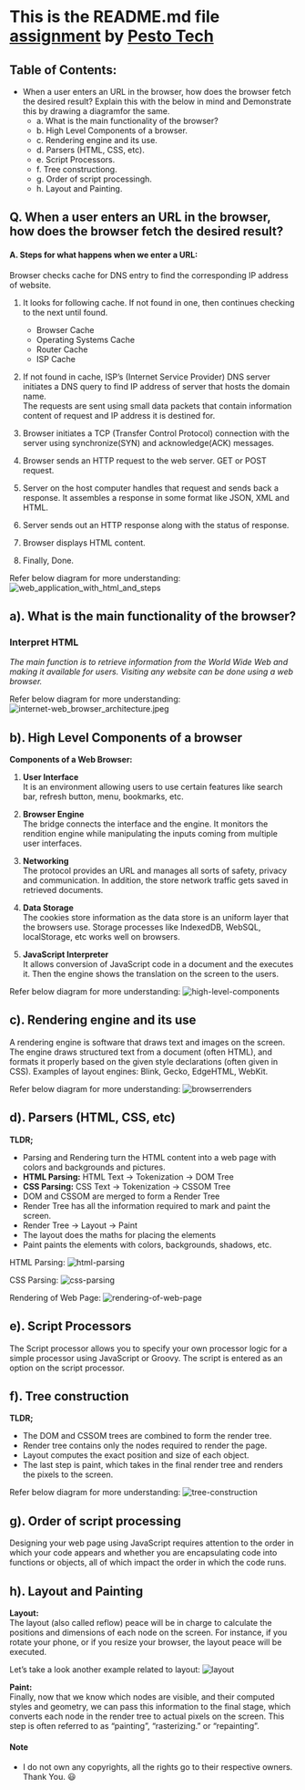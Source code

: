 # This is the README.md file [assignment](https://pestotech.teachable.com/courses/1782350/lectures/40231525) by [Pesto Tech](https://www.pesto.tech/become-a-developer/)

## Table of Contents:
* When a user enters an URL in the browser, how does the browser fetch the desired result? Explain this with the below in mind and Demonstrate this by drawing a diagramfor the same.
  * a. What is the main functionality of the browser?
  * b. High Level Components of a browser.
  * c. Rendering engine and its use.
  * d. Parsers (HTML, CSS, etc).
  * e. Script Processors.
  * f. Tree constructiong.
  * g. Order of script processingh.
  * h. Layout and Painting.

## Q. When a user enters an URL in the browser, how does the browser fetch the desired result?
#### A. **Steps for what happens when we enter a URL:**
Browser checks cache for DNS entry to find the corresponding IP address of website.

1. It looks for following cache. If not found in one, then continues checking to the next until found.
    * Browser Cache
    * Operating Systems Cache
    * Router Cache
    * ISP Cache

2. If not found in cache, ISP’s (Internet Service Provider) DNS server initiates a DNS query to find IP address of server that hosts the domain name.<br/>
The requests are sent using small data packets that contain information content of request and IP address it is destined for.
3. Browser initiates a TCP (Transfer Control Protocol) connection with the server using synchronize(SYN) and acknowledge(ACK) messages.
4. Browser sends an HTTP request to the web server. GET or POST request.
5. Server on the host computer handles that request and sends back a response. It assembles a response in some format like JSON, XML and HTML.
6. Server sends out an HTTP response along with the status of response.
7. Browser displays HTML content.
8. Finally, Done.

Refer below diagram for more understanding:
![web_application_with_html_and_steps](img/web_application_with_html_and_steps.png)

## a). What is the main functionality of the browser?
### Interpret HTML
_The main function is to retrieve information from the World Wide Web and making it available for users. Visiting any website can be done using a web browser._

Refer below diagram for more understanding:
![internet-web_browser_architecture.jpeg](img/internet-web_browser_architecture.jpeg)

## b). High Level Components of a browser
**Components of a Web Browser:**

1. **User Interface**<br/>
It is an environment allowing users to use certain features like search bar, refresh button, menu, bookmarks, etc.

2. **Browser Engine**<br/>
The bridge connects the interface and the engine. It monitors the rendition engine while manipulating the inputs coming from multiple user interfaces.

3. **Networking**<br/>
The protocol provides an URL and manages all sorts of safety, privacy and communication.
In addition, the store network traffic gets saved in retrieved documents.

4. **Data Storage**<br/>
The cookies store information as the data store is an uniform layer that the browsers use. Storage processes like IndexedDB, WebSQL, localStorage, etc works well on browsers.

5. **JavaScript Interpreter**<br/>
It allows conversion of JavaScript code in a document and the executes it. Then the engine shows the translation on the screen to the users.

Refer below diagram for more understanding:
![high-level-components](img/high-level-components.png)

## c). Rendering engine and its use
A rendering engine is software that draws text and images on the screen. The engine draws structured text from a document (often HTML), and formats it properly based on the given style declarations (often given in CSS). Examples of layout engines: Blink, Gecko, EdgeHTML, WebKit.

Refer below diagram for more understanding:
![browserrenders](img/browserrenders.jpeg)

## d). Parsers (HTML, CSS, etc)
**TLDR;**
* Parsing and Rendering turn the HTML content into a web page with colors and backgrounds and pictures.
* **HTML Parsing:** HTML Text -> Tokenization -> DOM Tree
* **CSS Parsing:** CSS Text -> Tokenization -> CSSOM Tree
* DOM and CSSOM are merged to form a Render Tree
* Render Tree has all the information required to mark and paint the screen.
* Render Tree -> Layout -> Paint
* The layout does the maths for placing the elements
* Paint paints the elements with colors, backgrounds, shadows, etc.

HTML Parsing:
![html-parsing](img/html-parsing.png)

CSS Parsing:
![css-parsing](img/css-parsing.png)

Rendering of Web Page:
![rendering-of-web-page](img/rendering-of-web-page.png)

## e). Script Processors
The Script processor allows you to specify your own processor logic for a simple processor using JavaScript or Groovy. The script is entered as an option on the script processor.

## f). Tree construction
**TLDR;**
* The DOM and CSSOM trees are combined to form the render tree.
* Render tree contains only the nodes required to render the page.
* Layout computes the exact position and size of each object.
* The last step is paint, which takes in the final render tree and renders the pixels to the screen.

Refer below diagram for more understanding:
![tree-construction](img/tree-construction.png)

## g). Order of script processing
Designing your web page using JavaScript requires attention to the order in which your code appears and whether you are encapsulating code into functions or objects, all of which impact the order in which the code runs.

## h). Layout and Painting
**Layout:**<br/>
The layout (also called reflow) peace will be in charge to calculate the positions and dimensions of each node on the screen. For instance, if you rotate your phone, or if you resize your browser, the layout peace will be executed.

Let’s take a look another example related to layout:
![layout](img/layout.png)

**Paint:**<br/>
Finally, now that we know which nodes are visible, and their computed styles and geometry, we can pass this information to the final stage, which converts each node in the render tree to actual pixels on the screen. This step is often referred to as “painting”, “rasterizing.” or “repainting”.

#### Note
  * I do not own any copyrights, all the rights go to their respective owners. Thank You. :smiley: